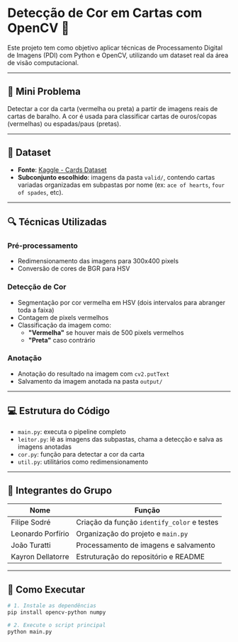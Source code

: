 # Detecção de Cor em Cartas com OpenCV 🎴

Este projeto tem como objetivo aplicar técnicas de Processamento Digital de Imagens (PDI) com Python e OpenCV, utilizando um dataset real da área de visão computacional.

---

## 🎯 Mini Problema

Detectar a cor da carta (vermelha ou preta) a partir de imagens reais de cartas de baralho. A cor é usada para classificar cartas de ouros/copas (vermelhas) ou espadas/paus (pretas).

---

## 📂 Dataset

- **Fonte**: [Kaggle - Cards Dataset](https://www.kaggle.com/datasets/gpiosenka/cards-image-datasetclassification?resource=download)
- **Subconjunto escolhido**: imagens da pasta `valid/`, contendo cartas variadas organizadas em subpastas por nome (ex: `ace of hearts`, `four of spades`, etc).

---

## 🔍 Técnicas Utilizadas

### Pré-processamento

- Redimensionamento das imagens para 300x400 pixels
- Conversão de cores de BGR para HSV

### Detecção de Cor

- Segmentação por cor vermelha em HSV (dois intervalos para abranger toda a faixa)
- Contagem de pixels vermelhos
- Classificação da imagem como:
  - **"Vermelha"** se houver mais de 500 pixels vermelhos
  - **"Preta"** caso contrário

### Anotação

- Anotação do resultado na imagem com `cv2.putText`
- Salvamento da imagem anotada na pasta `output/`

---

## 💻 Estrutura do Código

- `main.py`: executa o pipeline completo
- `leitor.py`: lê as imagens das subpastas, chama a detecção e salva as imagens anotadas
- `cor.py`: função para detectar a cor da carta
- `util.py`: utilitários como redimensionamento

---

## 👥 Integrantes do Grupo

| Nome              | Função                  |
|-------------------|--------------------------|
| Filipe Sodré      | Criação da função `identify_color` e testes |
| Leonardo Porfírio | Organização do projeto e `main.py` |
| João Turatti      | Processamento de imagens e salvamento |
| Kayron Dellatorre | Estruturação do repositório e README |

---

## 📁 Como Executar

```bash
# 1. Instale as dependências
pip install opencv-python numpy

# 2. Execute o script principal
python main.py
